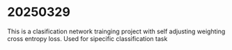 # 20250329

This is a clasification network trainging project with self adjusting weighting cross entropy loss.
Used for sipecific classification task
